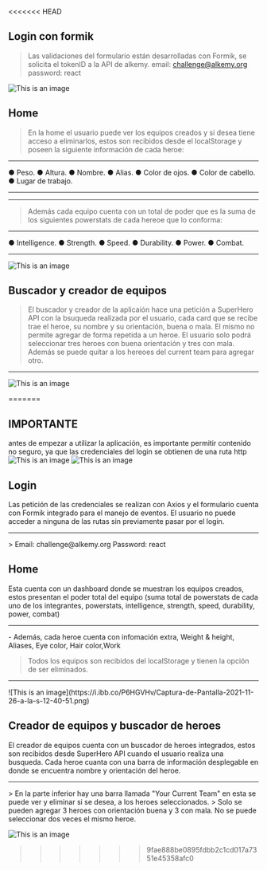 <<<<<<< HEAD
## Login con formik
> Las validaciones del formulario están desarrolladas con Formik, se solicita el tokenID a la API de alkemy.
> email: challenge@alkemy.org password: react

![This is an image](https://i.ibb.co/7gL6RF1/Captura-de-Pantalla-2021-11-26-a-la-s-12-35-48.png)

## Home
> En la home el usuario puede ver los equipos creados y si desea tiene acceso a eliminarlos, 
> estos son recibidos desde el localStorage y poseen la siguiente información de cada heroe:

<hr />
● Peso.
● Altura.
● Nombre.
● Alias.
● Color de ojos.
● Color de cabello.
● Lugar de trabajo.

<hr />
<hr />

> Además cada equipo cuenta con un total de poder que es la suma de los siguientes powerstats de cada hereoe que lo conforma: 

<hr />
● Intelligence.
● Strength.
● Speed.
● Durability.
● Power.
● Combat.
<hr />

![This is an image](https://i.ibb.co/P6HGVHv/Captura-de-Pantalla-2021-11-26-a-la-s-12-40-51.png)

## Buscador y creador de equipos
> El buscador y creador de la aplicaión hace una petición a SuperHero API con la bsuqueda realizada por el usuario, cada card que se recibe trae el heroe, su nombre y su orientación, buena o mala. 
> El mismo no permite agregar de forma repetida a un heroe. El usuario solo podrá seleccionar tres heroes con buena orientación y tres con mala.
> Además se puede quitar a los hereoes del current team para agregar otro. 

<hr />

![This is an image](https://i.ibb.co/myQLpvL/Captura-de-Pantalla-2021-11-26-a-la-s-14-34-35.png)



=======
## IMPORTANTE
antes de empezar a utilizar la aplicación, es importante permitir contenido no seguro, ya que las credenciales del login se obtienen de una ruta http
![This is an image](https://i.ibb.co/MskWy9G/Captura-de-Pantalla-2021-11-26-a-la-s-18-59-02.png)
![This is an image](https://i.ibb.co/QCV71w0/Captura-de-Pantalla-2021-11-26-a-la-s-18-59-38.png)

## Login
Las petición de las credenciales se realizan con Axios y el formulario cuenta con Formik integrado para el manejo de eventos.
El usuario no puede acceder a ninguna de las rutas sin previamente pasar por el login.
<hr />
> Email: challenge@alkemy.org Password: react

## Home
Esta cuenta con un dashboard donde se muestran los equipos creados, estos presentan el poder total del equipo (suma total de powerstats de cada uno de los integrantes, powerstats, intelligence, strength, speed, durability, power, combat)
<hr />
- Además, cada heroe cuenta con infomación extra, Weight & height, Aliases, Eye color, Hair color,Work

> Todos los equipos son recibidos del localStorage y tienen la opción de ser eliminados.

<hr />
![This is an image](https://i.ibb.co/P6HGVHv/Captura-de-Pantalla-2021-11-26-a-la-s-12-40-51.png)

## Creador de equipos y buscador de heroes
El creador de equipos cuenta con un buscador de heroes integrados, estos son recibidos desde SuperHero API cuando el usuario realiza una busqueda. 
Cada heroe cuanta con una barra de información desplegable en donde se encuentra nombre y orientación del heroe.

<hr />
> En la parte inferior hay una barra llamada "Your Current Team" en esta se puede ver y eliminar si se desea, a los heroes seleccionados.
> Solo se pueden agregar 3 heroes con orientación buena y 3 con mala. No se puede seleccionar dos veces el mismo heroe.

![This is an image](https://i.ibb.co/ns1NhrC/Captura-de-Pantalla-2021-11-26-a-la-s-14-25-13.png)
>>>>>>> 9fae888be0895fdbb2c1cd017a7351e45358afc0
